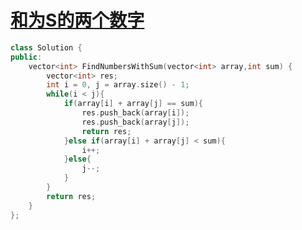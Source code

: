 # [和为S的两个数字](https://www.nowcoder.com/practice/390da4f7a00f44bea7c2f3d19491311b?tpId=13&tqId=11195&tPage=3&rp=3&ru=/ta/coding-interviews&qru=/ta/coding-interviews/question-ranking)

```c++
class Solution {
public:
    vector<int> FindNumbersWithSum(vector<int> array,int sum) {
        vector<int> res;
        int i = 0, j = array.size() - 1;
        while(i < j){
            if(array[i] + array[j] == sum){
                res.push_back(array[i]);
                res.push_back(array[j]);
                return res;
            }else if(array[i] + array[j] < sum){
                i++;
            }else{
                j--;
            }
        }
        return res;
    }
};
```

